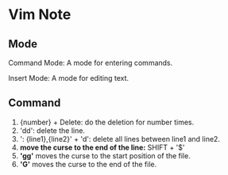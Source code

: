 # Vim Note

## Mode

Command Mode: A mode for entering commands.

Insert Mode: A mode for editing text.

## Command
1. {number} + Delete: do the deletion for number times.
2. 'dd': delete the line.
3. ': {line1},{line2}' + 'd': delete all lines between line1 and line2.
4. **move the curse to the end of the line:** SHIFT + '$'
5. **'gg'** moves the curse to the start position of the file. 
6. **'G'** moves the curse to the end of the file.